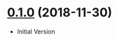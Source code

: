 <a name="0.1.0"></a>

# [0.1.0](https://github.com/Shinigami92/star-citizen-trade-market-api/compare/v0.1.0...v0.1.0) (2018-11-30)

- Initial Version
